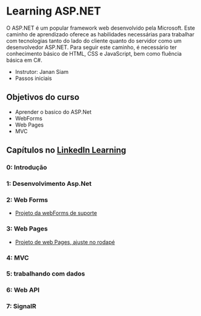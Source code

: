 # Learning ASP.NET

O ASP.NET é um popular framework web desenvolvido pela Microsoft. Este caminho de aprendizado oferece as habilidades necessárias para trabalhar com tecnologias tanto do lado do cliente quanto do servidor como um desenvolvedor ASP.NET. Para seguir este caminho, é necessário ter conhecimento básico de HTML, CSS e JavaScript, bem como fluência básica em C#.

- Instrutor: Janan Siam
- Passos iniciais

## Objetivos do curso

- Aprender o basico do ASP.Net
- WebForms
- Web Pages
- MVC

## Capítulos no [LinkedIn Learning](https://www.linkedin.com/learning/learning-asp-dot-net-2/introducing-the-asp-dot-net-framework?contextUrn=urn%3Ali%3AlyndaLearningPath%3A5c914ee3498ec00e71a387d4&resume=false)

### 0: Introdução


### 1: Desenvolvimento Asp.Net  

### 2: Web Forms
- [Projeto da webForms de suporte](Chp%202\Web%20Forms\README.md)
### 3: Web Pages
- [Projeto de web Pages, ajuste no rodapé](Chp%203\README.md)
### 4: MVC
### 5: trabalhando com dados
### 6: Web API
### 7: SignalR

